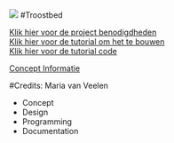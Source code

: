 <img src="http://u.cubeupload.com/Thovex/mariasuploadspeedzui.png">
#Troostbed

[Klik hier voor de project benodigdheden](Docs/Benodigdheden.md)  
[Klik hier voor de tutorial om het te bouwen](Docs/TutorialBouwen.md)  
[Klik hier voor de tutorial code](Docs/TutorialCode.md)  

[Concept Informatie](http://studenthome.hku.nl/~maria.vanveelen/Documents/VeelenMariaVan_IfThisThenThat_DesignDocument.pdf)

#Credits:
Maria van Veelen
- Concept
- Design
- Programming
- Documentation

